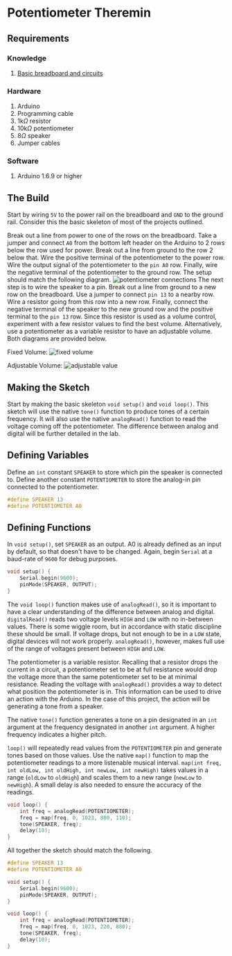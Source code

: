 # Potentiometer Theremin
## Requirements
### Knowledge
1. [Basic breadboard and circuits](curriculum.io/arduino/basic-circuitry)

### Hardware
1. Arduino
2. Programming cable
3. 1k$\Omega$ resistor
4. 10k$\Omega$ potentiometer
5. 8$\Omega$ speaker
6. Jumper cables

### Software
1. Arduino 1.6.9 or higher

## The Build
Start by wiring `5V` to the power rail on the breadboard and `GND` to the ground rail. Consider this the basic skeleton of most of the projects outlined. 

Break out a line from power to one of the rows on the breadboard. Take a jumper and connect `A0` from the bottom left header on the Arduino to 2 rows below the row used for power. Break out a line from ground to the row 2 below that. Wire the positive terminal of the potentiometer to the power row. Wire the output signal of the potentiometer to the `pin A0` row. Finally, wire the negative terminal of the potentiometer to the ground row. The setup should match the following diagram.
![potentiometer connections](https://github.com/curriculumio/curriculumio.github.io/blob/master/image/arduino/pot-theremin/potentiometer_to_arduino.png?raw=true)
The next step is to wire the speaker to a pin. Break out a line from ground to a new row on the breadboard. Use a jumper to connect `pin 13` to a nearby row. Wire a resistor going from this row into a new row. Finally, connect the negative terminal of the speaker to the new ground row and the positive terminal to the `pin 13` row. Since this resistor is used as a volume control, experiment with a few resistor values to find the best volume. Alternatively, use a potentiometer as a variable resistor to have an adjustable volume. Both diagrams are provided below.

Fixed Volume:
![fixed volume](https://github.com/curriculumio/curriculumio.github.io/blob/master/image/arduino/pot-theremin/potentiometer_with_speaker.png?raw=true)

Adjustable Volume:
![adjustable value](https://github.com/curriculumio/curriculumio.github.io/blob/master/image/arduino/pot-theremin/pot_volume_control.png?raw=true)


## Making the Sketch
Start by making the basic skeleton `void setup()` and `void loop()`. This sketch will use the native `tone()` function to produce tones of a certain frequency. It will also use the native `analogRead()` function to read the voltage coming off the potentiometer. The difference between analog and digital will be further detailed in the lab.

## Defining Variables
Define an `int` constant `SPEAKER` to store which pin the speaker is connected to. Define another constant `POTENTIOMETER` to store the analog-in pin connected to the potentiometer.
```c
#define SPEAKER 13
#define POTENTIOMETER A0
```

## Defining Functions
In `void setup()`, set `SPEAKER` as an output. A0 is already defined as an input by default, so that doesn't have to be changed. Again, begin `Serial` at a baud-rate of `9600` for debug purposes.
```c
void setup() {
	Serial.begin(9600);
	pinMode(SPEAKER, OUTPUT);
}
```

The `void loop()` function makes use of `analogRead()`, so it is important to have a clear understanding of the difference between analog and digital. `digitalRead()` reads two voltage levels `HIGH` and `LOW` with no in-between values. There is some wiggle room, but in accordance with static discipline these should be small. If voltage drops, but not enough to be in a `LOW` state, digital devices will not work properly. `analogRead()`, however, makes full use of the range of voltages present between `HIGH` and `LOW`.

The potentiometer is a variable resistor. Recalling that a resistor drops the current in a circuit, a potentiometer set to be at full resistance would drop the voltage more than the same potentiometer set to be at minimal resistance. Reading the voltage with `analogRead()` provides a way to detect what position the potentiometer is in. This information can be used to drive an action with the Arduino. In the case of this project, the action will be generating a tone from a speaker.

The native `tone()` function generates a tone on a pin designated in an `int` argument at the frequency designated in another `int` argument. A higher frequency indicates a higher pitch.

`loop()` will repeatedly read values from the `POTENTIOMETER` pin and generate tones based on those values. Use the native `map()` function to map the potentiometer readings to a more listenable musical interval.  `map(int freq, int oldLow, int oldHigh, int newLow, int newHigh)` takes values in a range (`oldLow` to `oldHigh`) and scales them to a new range (`newLow` to `newHigh`). A small delay is also needed to ensure the accuracy of the readings.
```c
void loop() {
	int freq = analogRead(POTENTIOMETER);
	freq = map(freq, 0, 1023, 880, 110);
	tone(SPEAKER, freq);
	delay(10);
}
```
All together the sketch should match the following.
```c
#define SPEAKER 13
#define POTENTIOMETER A0

void setup() {
	Serial.begin(9600);
	pinMode(SPEAKER, OUTPUT);
}

void loop() {
	int freq = analogRead(POTENTIOMETER);
	freq = map(freq, 0, 1023, 220, 880);
	tone(SPEAKER, freq);
	delay(10);
}
```
